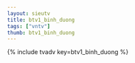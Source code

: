 ```yaml
--- 
layout: sieutv
title: btv1_binh_duong
tags: ["vntv"]
thumb: btv1_binh_duong
---
```

{% include tvadv key=btv1_binh_duong %}
